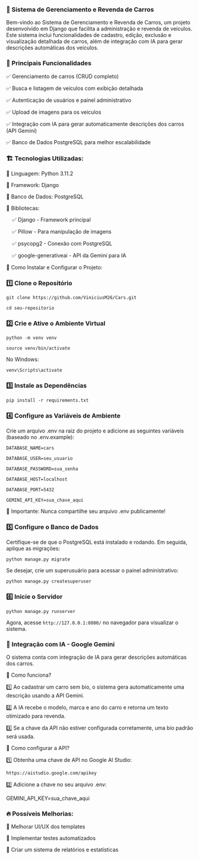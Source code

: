 ### 🚗 Sistema de Gerenciamento e Revenda de Carros

Bem-vindo ao Sistema de Gerenciamento e Revenda de Carros, um projeto desenvolvido em Django que facilita a administração e revenda de veículos. Este sistema inclui funcionalidades de cadastro, edição, exclusão e visualização detalhada de carros, além de integração com IA para gerar descrições automáticas dos veículos.

### 📌 Principais Funcionalidades

✅ Gerenciamento de carros (CRUD completo)

✅ Busca e listagem de veículos com exibição detalhada

✅ Autenticação de usuários e painel administrativo

✅ Upload de imagens para os veículos

✅ Integração com IA para gerar automaticamente descrições dos carros (API Gemini)

✅ Banco de Dados PostgreSQL para melhor escalabilidade

### 🏗️ Tecnologias Utilizadas:

🔹 Linguagem: Python 3.11.2

🔹 Framework: Django

🔹 Banco de Dados: PostgreSQL

🔹 Bibliotecas:

    ✅ Django - Framework principal
    
    ✅ Pillow - Para manipulação de imagens
    
    ✅ psycopg2 - Conexão com PostgreSQL
    
    ✅ google-generativeai - API da Gemini para IA

🚀 Como Instalar e Configurar o Projeto:

### 1️⃣ Clone o Repositório

``` 
git clone https://github.com/ViniciusM26/Cars.git
```

``` 
cd seu-repositorio
```

### 2️⃣ Crie e Ative o Ambiente Virtual

```
python -m venv venv 
```

``` 
source venv/bin/activate
```

No Windows:  
``` 
venv\Scripts\activate
```

### 3️⃣ Instale as Dependências

``` 
pip install -r requirements.txt
```

### 4️⃣ Configure as Variáveis de Ambiente

Crie um arquivo .env na raiz do projeto e adicione as seguintes variáveis (baseado no .env.example):

```
DATABASE_NAME=cars

DATABASE_USER=seu_usuario

DATABASE_PASSWORD=sua_senha

DATABASE_HOST=localhost

DATABASE_PORT=5432

GEMINI_API_KEY=sua_chave_aqui
```

🔴 Importante: Nunca compartilhe seu arquivo .env publicamente!

### 5️⃣ Configure o Banco de Dados

Certifique-se de que o PostgreSQL está instalado e rodando. Em seguida, aplique as migrações:

``` 
python manage.py migrate
```

Se desejar, crie um superusuário para acessar o painel administrativo:

``` 
python manage.py createsuperuser
```

### 6️⃣ Inicie o Servidor

``` 
python manage.py runserver
```

Agora, acesse ``` http://127.0.0.1:8000/ ``` no navegador para visualizar o sistema.

### 🧠 Integração com IA - Google Gemini

O sistema conta com integração de IA para gerar descrições automáticas dos carros.

🔹 Como funciona?

1️⃣ Ao cadastrar um carro sem bio, o sistema gera automaticamente uma descrição usando a API Gemini.

2️⃣ A IA recebe o modelo, marca e ano do carro e retorna um texto otimizado para revenda.

3️⃣ Se a chave da API não estiver configurada corretamente, uma bio padrão será usada.

🔹 Como configurar a API?

1️⃣ Obtenha uma chave de API no Google AI Studio:

``` 
https://aistudio.google.com/apikey
```

2️⃣ Adicione a chave no seu arquivo .env:

GEMINI_API_KEY=sua_chave_aqui

### 🔥 Possíveis Melhorias:

📌 Melhorar UI/UX dos templates

📌 Implementar testes automatizados

📌 Criar um sistema de relatórios e estatísticas



